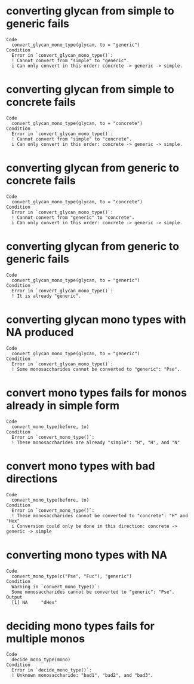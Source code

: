 # converting glycan from simple to generic fails

    Code
      convert_glycan_mono_type(glycan, to = "generic")
    Condition
      Error in `convert_glycan_mono_type()`:
      ! Cannot convert from "simple" to "generic".
      i Can only convert in this order: concrete -> generic -> simple.

# converting glycan from simple to concrete fails

    Code
      convert_glycan_mono_type(glycan, to = "concrete")
    Condition
      Error in `convert_glycan_mono_type()`:
      ! Cannot convert from "simple" to "concrete".
      i Can only convert in this order: concrete -> generic -> simple.

# converting glycan from generic to concrete fails

    Code
      convert_glycan_mono_type(glycan, to = "concrete")
    Condition
      Error in `convert_glycan_mono_type()`:
      ! Cannot convert from "generic" to "concrete".
      i Can only convert in this order: concrete -> generic -> simple.

# converting glycan from generic to generic fails

    Code
      convert_glycan_mono_type(glycan, to = "generic")
    Condition
      Error in `convert_glycan_mono_type()`:
      ! It is already "generic".

# converting glycan mono types with NA produced

    Code
      convert_glycan_mono_type(glycan, to = "generic")
    Condition
      Error in `convert_glycan_mono_type()`:
      ! Some monosaccharides cannot be converted to "generic": "Pse".

# convert mono types fails for monos already in simple form

    Code
      convert_mono_type(before, to)
    Condition
      Error in `convert_mono_type()`:
      ! These monosaccharides are already "simple": "H", "H", and "N"

# convert mono types with bad directions

    Code
      convert_mono_type(before, to)
    Condition
      Error in `convert_mono_type()`:
      ! These monosaccharides cannot be converted to "concrete": "H" and "Hex"
      i Conversion could only be done in this direction: concrete -> generic -> simple

# converting mono types with NA

    Code
      convert_mono_type(c("Pse", "Fuc"), "generic")
    Condition
      Warning in `convert_mono_type()`:
      Some monosaccharides cannot be converted to "generic": "Pse".
    Output
      [1] NA     "dHex"

# deciding mono types fails for multiple monos

    Code
      decide_mono_type(mono)
    Condition
      Error in `decide_mono_type()`:
      ! Unknown monosaccharide: "bad1", "bad2", and "bad3".


